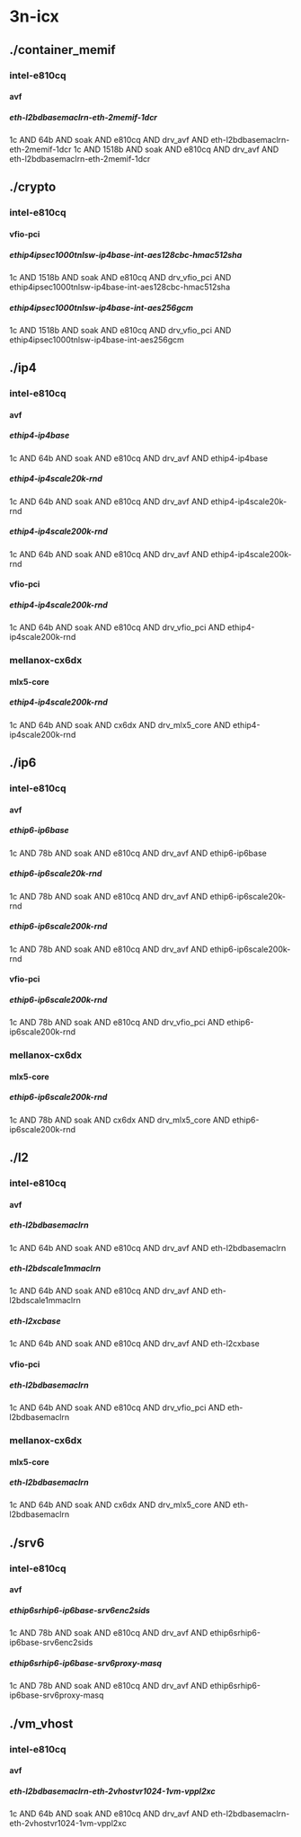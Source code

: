 # 3n-icx
## ./container_memif
### intel-e810cq
#### avf
##### eth-l2bdbasemaclrn-eth-2memif-1dcr
1c AND 64b AND soak AND e810cq AND drv_avf AND eth-l2bdbasemaclrn-eth-2memif-1dcr
1c AND 1518b AND soak AND e810cq AND drv_avf AND eth-l2bdbasemaclrn-eth-2memif-1dcr
## ./crypto
### intel-e810cq
#### vfio-pci
##### ethip4ipsec1000tnlsw-ip4base-int-aes128cbc-hmac512sha
1c AND 1518b AND soak AND e810cq AND drv_vfio_pci AND ethip4ipsec1000tnlsw-ip4base-int-aes128cbc-hmac512sha
##### ethip4ipsec1000tnlsw-ip4base-int-aes256gcm
1c AND 1518b AND soak AND e810cq AND drv_vfio_pci AND ethip4ipsec1000tnlsw-ip4base-int-aes256gcm
## ./ip4
### intel-e810cq
#### avf
##### ethip4-ip4base
1c AND 64b AND soak AND e810cq AND drv_avf AND ethip4-ip4base
##### ethip4-ip4scale20k-rnd
1c AND 64b AND soak AND e810cq AND drv_avf AND ethip4-ip4scale20k-rnd
##### ethip4-ip4scale200k-rnd
1c AND 64b AND soak AND e810cq AND drv_avf AND ethip4-ip4scale200k-rnd
#### vfio-pci
##### ethip4-ip4scale200k-rnd
1c AND 64b AND soak AND e810cq AND drv_vfio_pci AND ethip4-ip4scale200k-rnd
### mellanox-cx6dx
#### mlx5-core
##### ethip4-ip4scale200k-rnd
1c AND 64b AND soak AND cx6dx AND drv_mlx5_core AND ethip4-ip4scale200k-rnd
## ./ip6
### intel-e810cq
#### avf
##### ethip6-ip6base
1c AND 78b AND soak AND e810cq AND drv_avf AND ethip6-ip6base
##### ethip6-ip6scale20k-rnd
1c AND 78b AND soak AND e810cq AND drv_avf AND ethip6-ip6scale20k-rnd
##### ethip6-ip6scale200k-rnd
1c AND 78b AND soak AND e810cq AND drv_avf AND ethip6-ip6scale200k-rnd
#### vfio-pci
##### ethip6-ip6scale200k-rnd
1c AND 78b AND soak AND e810cq AND drv_vfio_pci AND ethip6-ip6scale200k-rnd
### mellanox-cx6dx
#### mlx5-core
##### ethip6-ip6scale200k-rnd
1c AND 78b AND soak AND cx6dx AND drv_mlx5_core AND ethip6-ip6scale200k-rnd
## ./l2
### intel-e810cq
#### avf
##### eth-l2bdbasemaclrn
1c AND 64b AND soak AND e810cq AND drv_avf AND eth-l2bdbasemaclrn
##### eth-l2bdscale1mmaclrn
1c AND 64b AND soak AND e810cq AND drv_avf AND eth-l2bdscale1mmaclrn
##### eth-l2xcbase
1c AND 64b AND soak AND e810cq AND drv_avf AND eth-l2cxbase
#### vfio-pci
##### eth-l2bdbasemaclrn
1c AND 64b AND soak AND e810cq AND drv_vfio_pci AND eth-l2bdbasemaclrn
### mellanox-cx6dx
#### mlx5-core
##### eth-l2bdbasemaclrn
1c AND 64b AND soak AND cx6dx AND drv_mlx5_core AND eth-l2bdbasemaclrn
## ./srv6
### intel-e810cq
#### avf
##### ethip6srhip6-ip6base-srv6enc2sids
1c AND 78b AND soak AND e810cq AND drv_avf AND ethip6srhip6-ip6base-srv6enc2sids
##### ethip6srhip6-ip6base-srv6proxy-masq
1c AND 78b AND soak AND e810cq AND drv_avf AND ethip6srhip6-ip6base-srv6proxy-masq
## ./vm_vhost
### intel-e810cq
#### avf
##### eth-l2bdbasemaclrn-eth-2vhostvr1024-1vm-vppl2xc
1c AND 64b AND soak AND e810cq AND drv_avf AND eth-l2bdbasemaclrn-eth-2vhostvr1024-1vm-vppl2xc

